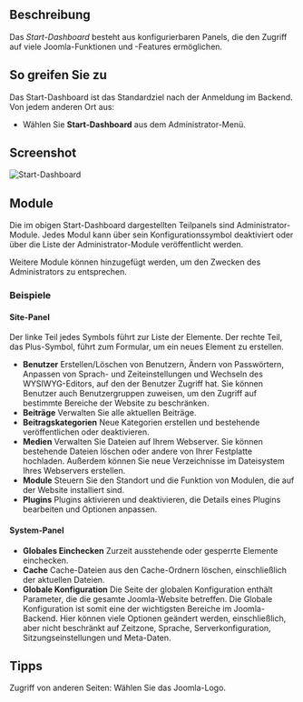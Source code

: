 <!-- Filename: Help4.x:Site_Control_Panel / Display title: Start-Dashboard -->

## Beschreibung

Das *Start-Dashboard* besteht aus konfigurierbaren Panels, die den Zugriff auf viele Joomla-Funktionen und -Features ermöglichen.

## So greifen Sie zu

Das Start-Dashboard ist das Standardziel nach der Anmeldung im Backend. Von jedem anderen Ort aus:
* Wählen Sie **Start-Dashboard** aus dem Administrator-Menü.

## Screenshot

![Start-Dashboard](../../../de/images/site/home-dashboard.png)

## Module

Die im obigen Start-Dashboard dargestellten Teilpanels sind Administrator-Module. Jedes Modul kann über sein Konfigurationssymbol deaktiviert oder über die Liste der Administrator-Module veröffentlicht werden.

Weitere Module können hinzugefügt werden, um den Zwecken des Administrators zu entsprechen.

### Beispiele

#### Site-Panel

Der linke Teil jedes Symbols führt zur Liste der Elemente. Der rechte Teil, das Plus-Symbol, führt zum Formular, um ein neues Element zu erstellen.

- **Benutzer**
  Erstellen/Löschen von Benutzern, Ändern von Passwörtern, Anpassen von Sprach- und Zeiteinstellungen und Wechseln des WYSIWYG-Editors, auf den der Benutzer Zugriff hat. Sie können Benutzer auch Benutzergruppen zuweisen, um den Zugriff auf bestimmte Bereiche der Website zu beschränken.
- **Beiträge**
  Verwalten Sie alle aktuellen Beiträge.
- **Beitragskategorien**
  Neue Kategorien erstellen und bestehende veröffentlichen oder deaktivieren.
- **Medien**
  Verwalten Sie Dateien auf Ihrem Webserver. Sie können bestehende Dateien löschen oder andere von Ihrer Festplatte hochladen. Außerdem können Sie neue Verzeichnisse im Dateisystem Ihres Webservers erstellen.
- **Module**
  Steuern Sie den Standort und die Funktion von Modulen, die auf der Website installiert sind.
- **Plugins**
  Plugins aktivieren und deaktivieren, die Details eines Plugins bearbeiten und Optionen anpassen.

#### System-Panel

- **Globales Einchecken**
  Zurzeit ausstehende oder gesperrte Elemente einchecken.
- **Cache**
  Cache-Dateien aus den Cache-Ordnern löschen, einschließlich der aktuellen Dateien.
- **Globale Konfiguration**
  Die Seite der globalen Konfiguration enthält Parameter, die die gesamte Joomla-Website betreffen. Die Globale Konfiguration ist somit eine der wichtigsten Bereiche im Joomla-Backend. Hier können viele Optionen geändert werden, einschließlich, aber nicht beschränkt auf Zeitzone, Sprache, Serverkonfiguration, Sitzungseinstellungen und Meta-Daten.

## Tipps

Zugriff von anderen Seiten: Wählen Sie das Joomla-Logo.
